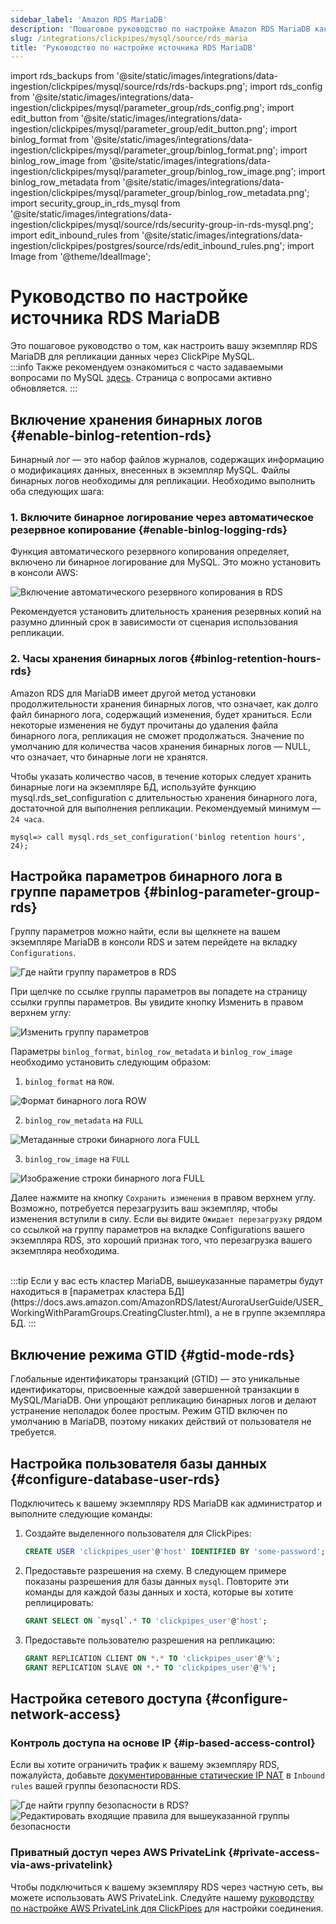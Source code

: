 ```yaml
---
sidebar_label: 'Amazon RDS MariaDB'
description: 'Пошаговое руководство по настройке Amazon RDS MariaDB как источника для ClickPipes'
slug: /integrations/clickpipes/mysql/source/rds_maria
title: 'Руководство по настройке источника RDS MariaDB'
---
```


import rds_backups from '@site/static/images/integrations/data-ingestion/clickpipes/mysql/source/rds/rds-backups.png';
import rds_config from '@site/static/images/integrations/data-ingestion/clickpipes/mysql/parameter_group/rds_config.png';
import edit_button from '@site/static/images/integrations/data-ingestion/clickpipes/mysql/parameter_group/edit_button.png';
import binlog_format from '@site/static/images/integrations/data-ingestion/clickpipes/mysql/parameter_group/binlog_format.png';
import binlog_row_image from '@site/static/images/integrations/data-ingestion/clickpipes/mysql/parameter_group/binlog_row_image.png';
import binlog_row_metadata from '@site/static/images/integrations/data-ingestion/clickpipes/mysql/parameter_group/binlog_row_metadata.png';
import security_group_in_rds_mysql from '@site/static/images/integrations/data-ingestion/clickpipes/mysql/source/rds/security-group-in-rds-mysql.png';
import edit_inbound_rules from '@site/static/images/integrations/data-ingestion/clickpipes/postgres/source/rds/edit_inbound_rules.png';
import Image from '@theme/IdealImage';


# Руководство по настройке источника RDS MariaDB

Это пошаговое руководство о том, как настроить вашу экземпляр RDS MariaDB для репликации данных через ClickPipe MySQL.
<br/>
:::info
Также рекомендуем ознакомиться с часто задаваемыми вопросами по MySQL [здесь](/integrations/data-ingestion/clickpipes/mysql/faq.md). Страница с вопросами активно обновляется.
:::

## Включение хранения бинарных логов {#enable-binlog-retention-rds}
Бинарный лог — это набор файлов журналов, содержащих информацию о модификациях данных, внесенных в экземпляр MySQL. Файлы бинарных логов необходимы для репликации. Необходимо выполнить оба следующих шага:

### 1. Включите бинарное логирование через автоматическое резервное копирование {#enable-binlog-logging-rds}

Функция автоматического резервного копирования определяет, включено ли бинарное логирование для MySQL. Это можно установить в консоли AWS:

<Image img={rds_backups} alt="Включение автоматического резервного копирования в RDS" size="lg" border/>

Рекомендуется установить длительность хранения резервных копий на разумно длинный срок в зависимости от сценария использования репликации.

### 2. Часы хранения бинарных логов {#binlog-retention-hours-rds}
Amazon RDS для MariaDB имеет другой метод установки продолжительности хранения бинарных логов, что означает, как долго файл бинарного лога, содержащий изменения, будет храниться. Если некоторые изменения не будут прочитаны до удаления файла бинарного лога, репликация не сможет продолжаться. Значение по умолчанию для количества часов хранения бинарных логов — NULL, что означает, что бинарные логи не хранятся.

Чтобы указать количество часов, в течение которых следует хранить бинарные логи на экземпляре БД, используйте функцию mysql.rds_set_configuration с длительностью хранения бинарного лога, достаточной для выполнения репликации. Рекомендуемый минимум — `24 часа`.

```text
mysql=> call mysql.rds_set_configuration('binlog retention hours', 24);
```

## Настройка параметров бинарного лога в группе параметров {#binlog-parameter-group-rds}

Группу параметров можно найти, если вы щелкнете на вашем экземпляре MariaDB в консоли RDS и затем перейдете на вкладку `Configurations`.

<Image img={rds_config} alt="Где найти группу параметров в RDS" size="lg" border/>

При щелчке по ссылке группы параметров вы попадете на страницу ссылки группы параметров. Вы увидите кнопку Изменить в правом верхнем углу:

<Image img={edit_button} alt="Изменить группу параметров" size="lg" border/>

Параметры `binlog_format`, `binlog_row_metadata` и `binlog_row_image` необходимо установить следующим образом:

1. `binlog_format` на `ROW`.

<Image img={binlog_format} alt="Формат бинарного лога ROW" size="lg" border/>

2. `binlog_row_metadata` на `FULL`

<Image img={binlog_row_metadata} alt="Метаданные строки бинарного лога FULL" size="lg" border/>

3. `binlog_row_image` на `FULL`

<Image img={binlog_row_image} alt="Изображение строки бинарного лога FULL" size="lg" border/>

Далее нажмите на кнопку `Сохранить изменения` в правом верхнем углу. Возможно, потребуется перезагрузить ваш экземпляр, чтобы изменения вступили в силу. Если вы видите `Ожидает перезагрузку` рядом со ссылкой на группу параметров на вкладке Configurations вашего экземпляра RDS, это хороший признак того, что перезагрузка вашего экземпляра необходима.

<br/>
:::tip
Если у вас есть кластер MariaDB, вышеуказанные параметры будут находиться в [параметрах кластера БД](https://docs.aws.amazon.com/AmazonRDS/latest/AuroraUserGuide/USER_WorkingWithParamGroups.CreatingCluster.html), а не в группе экземпляра БД.
:::

## Включение режима GTID {#gtid-mode-rds}
Глобальные идентификаторы транзакций (GTID) — это уникальные идентификаторы, присвоенные каждой завершенной транзакции в MySQL/MariaDB. Они упрощают репликацию бинарных логов и делают устранение неполадок более простым. Режим GTID включен по умолчанию в MariaDB, поэтому никаких действий от пользователя не требуется.

## Настройка пользователя базы данных {#configure-database-user-rds}

Подключитесь к вашему экземпляру RDS MariaDB как администратор и выполните следующие команды:

1. Создайте выделенного пользователя для ClickPipes:

    ```sql
    CREATE USER 'clickpipes_user'@'host' IDENTIFIED BY 'some-password';
    ```

2. Предоставьте разрешения на схему. В следующем примере показаны разрешения для базы данных `mysql`. Повторите эти команды для каждой базы данных и хоста, которые вы хотите реплицировать:

    ```sql
    GRANT SELECT ON `mysql`.* TO 'clickpipes_user'@'host';
    ```

3. Предоставьте пользователю разрешения на репликацию:

    ```sql
    GRANT REPLICATION CLIENT ON *.* TO 'clickpipes_user'@'%';
    GRANT REPLICATION SLAVE ON *.* TO 'clickpipes_user'@'%';
    ```

## Настройка сетевого доступа {#configure-network-access}

### Контроль доступа на основе IP {#ip-based-access-control}

Если вы хотите ограничить трафик к вашему экземпляру RDS, пожалуйста, добавьте [документированные статические IP NAT](../../index.md#list-of-static-ips) в `Inbound rules` вашей группы безопасности RDS.

<Image img={security_group_in_rds_mysql} alt="Где найти группу безопасности в RDS?" size="lg" border/>

<Image img={edit_inbound_rules} alt="Редактировать входящие правила для вышеуказанной группы безопасности" size="lg" border/>

### Приватный доступ через AWS PrivateLink {#private-access-via-aws-privatelink}

Чтобы подключиться к вашему экземпляру RDS через частную сеть, вы можете использовать AWS PrivateLink. Следуйте нашему [руководству по настройке AWS PrivateLink для ClickPipes](/knowledgebase/aws-privatelink-setup-for-clickpipes) для настройки соединения.
